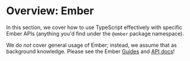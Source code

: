 # Overview: Ember

In this section, we cover how to use TypeScript effectively with specific Ember APIs \(anything you'd find under the `@ember` package namespace\).

We do _not_ cover general usage of Ember; instead, we assume that as background knowledge. Please see the Ember [Guides](https://guides.emberjs.com/release/) and [API docs](https://api.emberjs.com/ember/release)!

